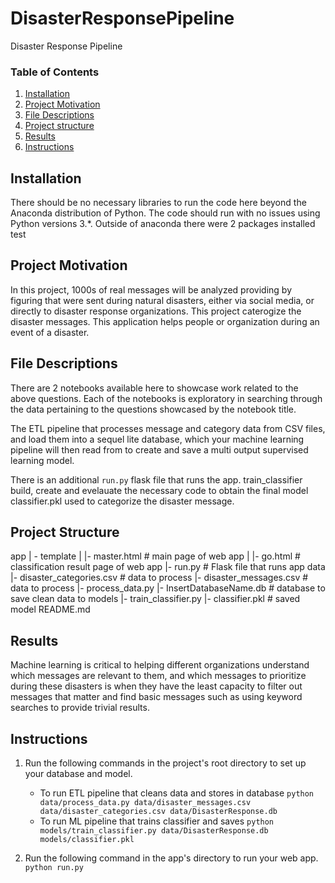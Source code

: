 # DisasterResponsePipeline
Disaster Response Pipeline


### Table of Contents

1. [Installation](#installation)
2. [Project Motivation](#motivation)
3. [File Descriptions](#files)
4. [Project structure](#structure) 
5. [Results](#results)
6. [Instructions](#licensing)

## Installation <a name="installation"></a>

There should be no necessary libraries to run the code here beyond the Anaconda distribution of Python. The code should run with no issues using Python versions 3.*. Outside of anaconda there were 2 packages installed
test
## Project Motivation<a name="motivation"></a>

In this project,  1000s of real messages will be analyzed providing by figuring that were sent during natural disasters, either via social media, or directly to disaster response organizations. This project caterogize the disaster messages. This application helps people or organization during an event of a disaster.


## File Descriptions <a name="files"></a>

There are 2 notebooks available here to showcase work related to the above questions.  Each of the notebooks is exploratory in searching through the data pertaining to the questions showcased by the notebook title. 

The ETL pipeline that processes message and category data from CSV files, and load them into a sequel lite database, which your machine learning pipeline will then read from to create and save a multi output supervised learning model.

There is an additional `run.py` flask file that runs the app. train_classifier build, create and evelauate the necessary code to obtain the final model classifier.pkl used to categorize the disaster message.

## Project Structure <a name="structure"></a>
app
| - template
| |- master.html # main page of web app
| |- go.html # classification result page of web app
|- run.py # Flask file that runs app
data
|- disaster_categories.csv # data to process
|- disaster_messages.csv # data to process
|- process_data.py
|- InsertDatabaseName.db # database to save clean data to
models
|- train_classifier.py
|- classifier.pkl # saved model
README.md

## Results<a name="results"></a>

Machine learning is critical to helping different organizations understand which messages are relevant to them, and which messages to prioritize during these disasters is when they have the least capacity to filter out messages that matter and find basic messages such as using keyword searches to provide trivial results.

## Instructions<a name="licensing"></a>

1. Run the following commands in the project's root directory to set up your database and model.

    - To run ETL pipeline that cleans data and stores in database
        `python data/process_data.py data/disaster_messages.csv data/disaster_categories.csv data/DisasterResponse.db`
    - To run ML pipeline that trains classifier and saves
        `python models/train_classifier.py data/DisasterResponse.db models/classifier.pkl`

2. Run the following command in the app's directory to run your web app.
    `python run.py`


